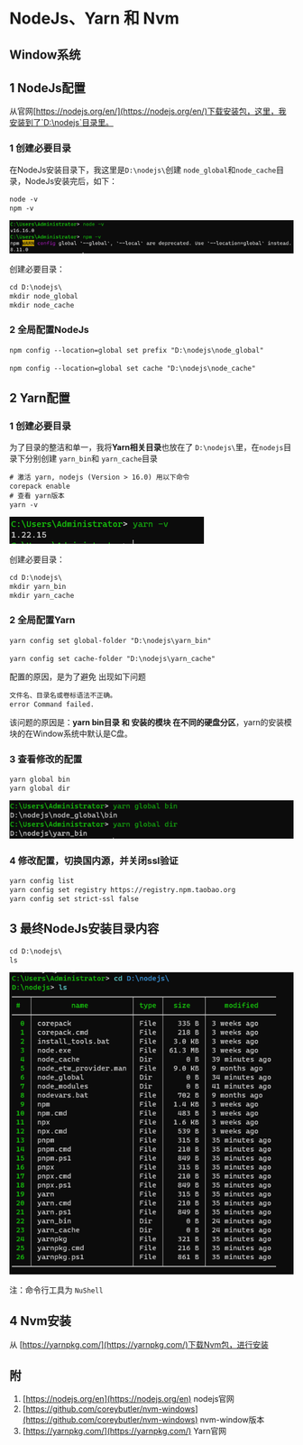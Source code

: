 # NodeJs、Yarn 和 Nvm

## Window系统

## 1 NodeJs配置

从官网[https://nodejs.org/en/](https://nodejs.org/en/)下载安装包，这里，我安装到了`D:\nodejs`目录里。

### 1 创建必要目录
在NodeJs安装目录下，我这里是`D:\nodejs\`创建 `node_global`和`node_cache`目录，NodeJs安装完后，如下：
```shell
node -v
npm -v
```
![image.png](/_assets/img/notes/ne_1.png)

创建必要目录：
```shell
cd D:\nodejs\
mkdir node_global
mkdir node_cache
```
### 2 全局配置NodeJs 
```shell
npm config --location=global set prefix "D:\nodejs\node_global"

npm config --location=global set cache "D:\nodejs\node_cache"
```

## 2 Yarn配置

### 1 创建必要目录
为了目录的整洁和单一，我将**Yarn相关目录**也放在了 `D:\nodejs\`里，在`nodejs`目录下分别创建 `yarn_bin`和 `yarn_cache`目录

```shell
# 激活 yarn, nodejs (Version > 16.0) 用以下命令
corepack enable
# 查看 yarn版本
yarn -v
```
![image.png](/_assets/img/notes/ne_2.png)

创建必要目录：
```shell
cd D:\nodejs\
mkdir yarn_bin
mkdir yarn_cache
```
### 2 全局配置Yarn
```shell
yarn config set global-folder "D:\nodejs\yarn_bin"

yarn config set cache-folder "D:\nodejs\yarn_cache"
```

配置的原因，是为了避免 出现如下问题

```text
文件名、目录名或卷标语法不正确。
error Command failed.
```
该问题的原因是：**yarn bin目录 和 安装的模块 在不同的硬盘分区**，yarn的安装模块的在Window系统中默认是C盘。

### 3 查看修改的配置
```shell
yarn global bin
yarn global dir

```
![](/_assets/img/notes/ne_3.png)

### 4 修改配置，切换国内源，并关闭ssl验证
```shell
yarn config list
yarn config set registry https://registry.npm.taobao.org
yarn config set strict-ssl false
```

## 3 最终NodeJs安装目录内容
```shell
cd D:\nodejs\
ls 

```
![](/_assets/img/notes/ne_4.png)

注：命令行工具为 `NuShell`

## 4 Nvm安装
从 [https://yarnpkg.com/](https://yarnpkg.com/)下载Nvm包，进行安装

## 附
1. [https://nodejs.org/en](https://nodejs.org/en) nodejs官网
2. [https://github.com/coreybutler/nvm-windows](https://github.com/coreybutler/nvm-windows) nvm-window版本
3. [https://yarnpkg.com/](https://yarnpkg.com/) Yarn官网